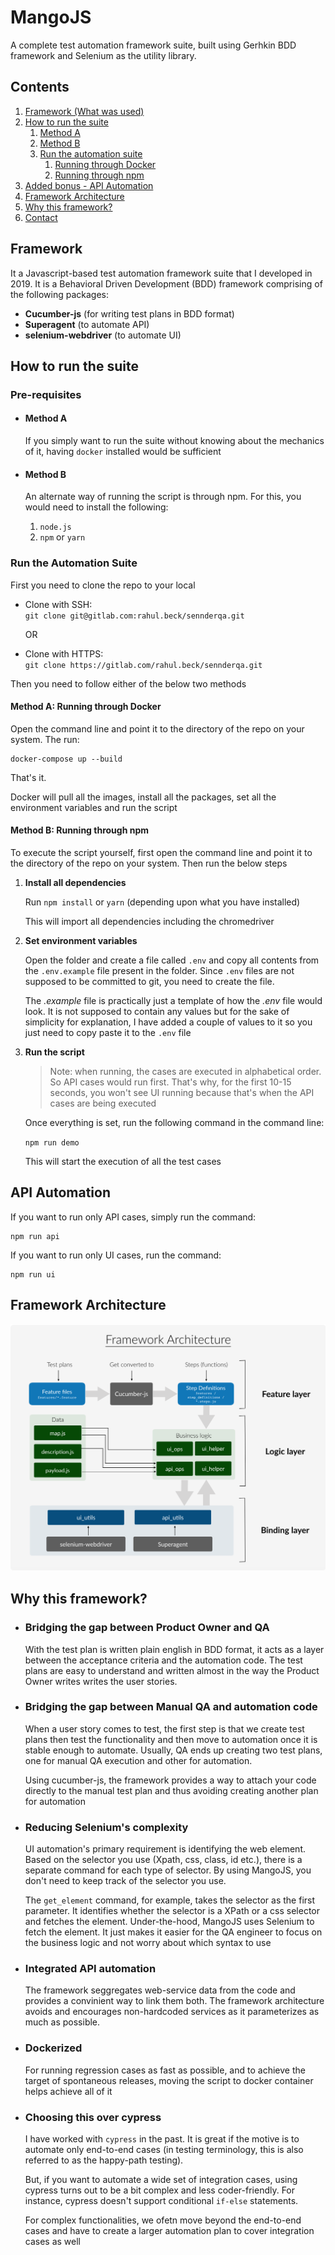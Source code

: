 # MangoJS
A complete test automation framework suite, built using Gerhkin BDD framework and Selenium as the utility library. 

## Contents
1. [Framework (What was used)](#Framework)
2. [How to run the suite](#How-to-run-the-suite)
    1. [Method A](#Method-A)
    2. [Method B](#Method-B)
    3. [Run the automation suite](#Run-the-Automation-Suite)
       1. [Running through Docker](#Running-through-Docker)
       2. [Running through npm](#Running-through-npm)
3. [Added bonus - API Automation](#API-Automation)
4. [Framework Architecture](#Framework-Architecture)
5. [Why this framework?](#Why-this-framework?)
6. [Contact](#Contact)

## **Framework**
It a Javascript-based test automation framework suite that I developed in 2019. It is a Behavioral Driven Development (BDD) framework comprising of the following packages:
- **Cucumber-js** (for writing test plans in BDD format)
- **Superagent** (to automate API)
- **selenium-webdriver** (to automate UI)

## **How to run the suite**
### **Pre-requisites**
- #### **Method A**
    If you simply want to run the suite without knowing about the mechanics of it, having `docker` installed would be sufficient

- #### **Method B**  
    An alternate way of running the script is through npm. For this, you would need to install the following:
    1. `node.js`
    2. `npm` or `yarn` 

### **Run the Automation Suite**
First you need to clone the repo to your local
- Clone with SSH:     
    `git clone git@gitlab.com:rahul.beck/sennderqa.git`

    OR

- Clone with HTTPS:     
    `git clone https://gitlab.com/rahul.beck/sennderqa.git`

Then you need to follow either of the below two methods
#### **Method A**: Running through Docker
Open the command line and point it to the directory of the repo on your system. The run:
    
    docker-compose up --build
That's it.

Docker will pull all the images, install all the packages, set all the environment variables and run the script

#### **Method B**: Running through npm
To execute the script yourself, first open the command line and point it to the directory of the repo on your system. Then run the below steps

1. **Install all dependencies**
    
    Run `npm install` or `yarn` (depending upon what you have installed)
    
    This will import all dependencies including the chromedriver
2. **Set environment variables**
    
    Open the folder and create a file called `.env` and copy all contents from the `.env.example` file present in the folder. Since `.env` files are not supposed to be committed to git, you need to create the file.

    The *.example* file is practically just a template of how the *.env* file would look. It is not supposed to contain any values but for the sake of simplicity for explanation, I have added a couple of values to it so you just need to copy paste it to the `.env` file
3. **Run the script**

    > Note: when running, the cases are executed in alphabetical order. So API cases would run first. That's why, for the first 10-15 seconds, you won't see UI running because that's when the API cases are being executed
    
    Once everything is set, run the following command in the command line:

    `npm run demo`

    This will start the execution of all the test cases

## **API Automation**

If you want to run only API cases, simply run the command:
    
    npm run api

If you want to run only UI cases, run the command:

    npm run ui

## **Framework Architecture**
![](architecture/architecture.png)

## **Why this framework?**
- ### **Bridging the gap between Product Owner and QA**
    With the test plan is written plain english in BDD format, it acts as a layer between the acceptance criteria and the automation code. The test plans are easy to understand and written almost in the way the Product Owner writes writes the user stories. 

- ### **Bridging the gap between Manual QA and automation code**
    When a user story comes to test, the first step is that we create test plans then test the functionality and then move to automation once it is stable enough to automate. Usually, QA ends up creating two test plans, one for manual QA execution and other for automation. 

    Using cucumber-js, the framework provides a way to attach your code directly to the manual test plan and thus avoiding creating another plan for automation 

- ### **Reducing Selenium's complexity**
    UI automation's primary requirement is identifying the web element. Based on the selector you use (Xpath, css, class, id etc.), there is a separate command for each type of selector. By using MangoJS, you don't need to keep track of the selector you use. 
    
    The `get_element` command, for example, takes the selector as the first parameter. It identifies whether the selector is a XPath or a css selector and fetches the element. Under-the-hood, MangoJS uses Selenium to fetch the element. It just makes it easier for the QA engineer to focus on the business logic and not worry about which syntax to use

- ### **Integrated API automation**
    The framework seggregates web-service data from the code and provides a convinient way to link them both. The framework architecture avoids and encourages non-hardcoded services as it parameterizes as much as possible.

- ### **Dockerized**
    For running regression cases as fast as possible, and to achieve the target of spontaneous releases, moving the script to docker container helps achieve all of it

- ### **Choosing this over cypress**
    I have worked with `cypress` in the past. It is great if the motive is to automate only end-to-end cases (in testing terminology, this is also referred to as the happy-path testing).
    
    But, if you want to automate a wide set of integration cases, using cypress turns out to be a bit complex and less coder-friendly. For instance, cypress doesn't support conditional `if-else` statements. 

    For complex functionalities, we ofetn move beyond the end-to-end cases and have to create a larger automation plan to cover integration cases as well

